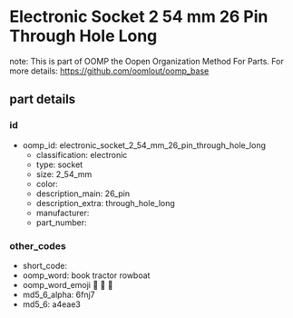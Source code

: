 # Electronic Socket 2 54 mm 26 Pin Through Hole Long  

note: This is part of OOMP the Oopen Organization Method For Parts. For more details: https://github.com/oomlout/oomp_base

##  part details





### id
* oomp_id: electronic_socket_2_54_mm_26_pin_through_hole_long
  * classification: electronic
  * type: socket
  * size: 2_54_mm
  * color: 
  * description_main: 26_pin
  * description_extra: through_hole_long
  * manufacturer: 
  * part_number: 

### other_codes
* short_code: 
* oomp_word: book tractor rowboat
* oomp_word_emoji :book: :tractor: :rowboat:
* md5_6_alpha: 6fnj7
* md5_6: a4eae3